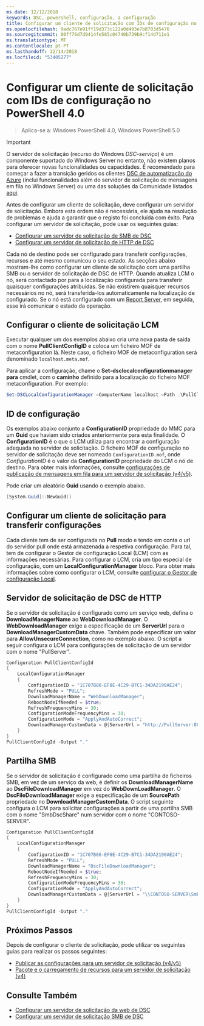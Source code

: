 ```yaml
---
ms.date: 12/12/2018
keywords: DSC, powershell, configuração, a configuração
title: Configurar um cliente de solicitação com IDs de configuração no PowerShell 4.0
ms.openlocfilehash: 9adc767e91ff19d373c122a0d493e7b8703d5476
ms.sourcegitcommit: 00ff76d7d9414fe585c04740b739b9cf14d711e1
ms.translationtype: MT
ms.contentlocale: pt-PT
ms.lasthandoff: 12/14/2018
ms.locfileid: "53405277"
---
```

# <a name="set-up-a-pull-client-using-configuration-ids-in-powershell-40"></a>Configurar um cliente de solicitação com IDs de configuração no PowerShell 4.0

>Aplica-se a: Windows PowerShell 4.0, Windows PowerShell 5.0

> [!IMPORTANT]
> O servidor de solicitação (recurso do Windows *DSC-serviço*) é um componente suportado do Windows Server no entanto, não existem planos para oferecer novas funcionalidades ou capacidades. É recomendado para começar a fazer a transição geridos os clientes [DSC de automatização do Azure](/azure/automation/automation-dsc-getting-started) (inclui funcionalidades além do servidor de solicitação de mensagens em fila no Windows Server) ou uma das soluções da Comunidade listados [aqui](pullserver.md#community-solutions-for-pull-service).

Antes de configurar um cliente de solicitação, deve configurar um servidor de solicitação. Embora esta ordem não é necessária, ele ajuda na resolução de problemas e ajuda a garantir que o registo foi concluída com êxito. Para configurar um servidor de solicitação, pode usar os seguintes guias:

- [Configurar um servidor de solicitação de SMB de DSC](pullServerSmb.md)
- [Configurar um servidor de solicitação de HTTP de DSC](pullServer.md)

Cada nó de destino pode ser configurado para transferir configurações, recursos e até mesmo comunicou o seu estado. As secções abaixo mostram-lhe como configurar um cliente de solicitação com uma partilha SMB ou o servidor de solicitação de DSC de HTTP. Quando atualiza LCM o nó, será contactado por para a localização configurada para transferir quaisquer configurações atribuídas. Se não existirem quaisquer recursos necessários no nó, será transferida-los automaticamente na localização de configurado. Se o nó está configurado com um [Report Server](reportServer.md), em seguida, esse irá comunicar o estado da operação.

## <a name="configure-the-pull-client-lcm"></a>Configurar o cliente de solicitação LCM

Executar qualquer um dos exemplos abaixo cria uma nova pasta de saída com o nome **PullClientConfigID** e coloca um ficheiro MOF de metaconfiguration lá. Neste caso, o ficheiro MOF de metaconfiguration será denominado `localhost.meta.mof`.

Para aplicar a configuração, chame o **Set-dsclocalconfigurationmanager para** cmdlet, com o **caminho** definido para a localização do ficheiro MOF metaconfiguration. Por exemplo:

```powershell
Set-DSCLocalConfigurationManager –ComputerName localhost –Path .\PullClientConfigId –Verbose.
```

## <a name="configuration-id"></a>ID de configuração

Os exemplos abaixo conjunto a **ConfigurationID** propriedade do MMC para um **Guid** que haviam sido criados anteriormente para esta finalidade. O **ConfigurationID** é o que o LCM utiliza para encontrar a configuração adequada no servidor de solicitação. O ficheiro MOF de configuração no servidor de solicitação deve ser nomeado `ConfigurationID.mof`, onde *ConfigurationID* é o valor da **ConfigurationID** propriedade do LCM o nó de destino. Para obter mais informações, consulte [configurações de publicação de mensagens em fila para um servidor de solicitação (v4/v5)](publishConfigs.md).

Pode criar um aleatório **Guid** usando o exemplo abaixo.

```powershell
[System.Guid]::NewGuid()
```

## <a name="set-up-a-pull-client-to-download-configurations"></a>Configurar um cliente de solicitação para transferir configurações

Cada cliente tem de ser configurada no **Pull** modo e tendo em conta o url do servidor pull onde está armazenada a respetiva configuração. Para tal, tem de configurar o Gestor de configuração Local (LCM) com as informações necessárias. Para configurar o LCM, cria um tipo especial de configuração, com um **LocalConfigurationManager** bloco. Para obter mais informações sobre como configurar o LCM, consulte [configurar o Gestor de configuração Local](../managing-nodes/metaConfig4.md).

## <a name="http-dsc-pull-server"></a>Servidor de solicitação de DSC de HTTP

Se o servidor de solicitação é configurado como um serviço web, defina o **DownloadManagerName** ao **WebDownloadManager**. O **WebDownloadManager** exige a especificação de um **ServerUrl** para o **DownloadManagerCustomData** chave. Também pode especificar um valor para **AllowUnsecureConnection**, como no exemplo abaixo. O script a seguir configura o LCM para configurações de solicitação de um servidor com o nome "PullServer".

```powershell
Configuration PullClientConfigId
{
    LocalConfigurationManager
    {
        ConfigurationID = "1C707B86-EF8E-4C29-B7C1-34DA2190AE24";
        RefreshMode = "PULL";
        DownloadManagerName = "WebDownloadManager";
        RebootNodeIfNeeded = $true;
        RefreshFrequencyMins = 30;
        ConfigurationModeFrequencyMins = 30;
        ConfigurationMode = "ApplyAndAutoCorrect";
        DownloadManagerCustomData = @{ServerUrl = "http://PullServer:8080/PSDSCPullServer/PSDSCPullServer.svc"; AllowUnsecureConnection = “TRUE”}
    }
}
PullClientConfigId -Output "."
```

## <a name="smb-share"></a>Partilha SMB

Se o servidor de solicitação é configurado como uma partilha de ficheiros SMB, em vez de um serviço da web, é definir os **DownloadManagerName** ao **DscFileDownloadManager** em vez do **WebDownLoadManager**. O **DscFileDownloadManager** exige a especificação de um **SourcePath** propriedade no **DownloadManagerCustomData**. O script seguinte configura o LCM para solicitar configurações a partir de uma partilha SMB com o nome "SmbDscShare" num servidor com o nome "CONTOSO-SERVER".

```powershell
Configuration PullClientConfigId
{
    LocalConfigurationManager
    {
        ConfigurationID = "1C707B86-EF8E-4C29-B7C1-34DA2190AE24";
        RefreshMode = "PULL";
        DownloadManagerName = "DscFileDownloadManager";
        RebootNodeIfNeeded = $true;
        RefreshFrequencyMins = 30;
        ConfigurationModeFrequencyMins = 30;
        ConfigurationMode = "ApplyAndAutoCorrect";
        DownloadManagerCustomData = @{ServerUrl = "\\CONTOSO-SERVER\SmbDscShare"}
    }
}
PullClientConfigId -Output "."
```

## <a name="next-steps"></a>Próximos Passos

Depois de configurar o cliente de solicitação, pode utilizar os seguintes guias para realizar os passos seguintes:

- [Publicar as configurações para um servidor de solicitação (v4/v5)](publishConfigs.md)
- [Pacote e o carregamento de recursos para um servidor de solicitação (v4)](package-upload-resources.md)

## <a name="see-also"></a>Consulte Também

- [Configurar um servidor de solicitação da web de DSC](pullServer.md)
- [Configurar um servidor de solicitação SMB de DSC](pullServerSMB.md)
